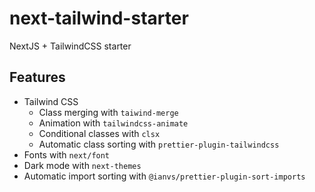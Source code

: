 # next-tailwind-starter

NextJS + TailwindCSS starter

## Features

- Tailwind CSS
  - Class merging with `taiwind-merge`
  - Animation with `tailwindcss-animate`
  - Conditional classes with `clsx`
  - Automatic class sorting with `prettier-plugin-tailwindcss`
- Fonts with `next/font`
- Dark mode with `next-themes`
- Automatic import sorting with `@ianvs/prettier-plugin-sort-imports`
